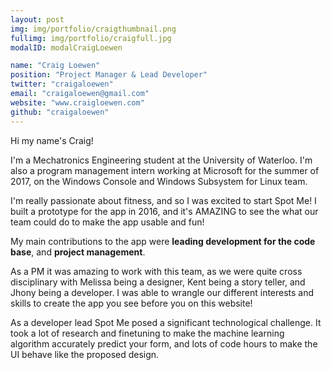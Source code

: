 ```yaml
---
layout: post
img: img/portfolio/craigthumbnail.png
fullimg: img/portfolio/craigfull.jpg
modalID: modalCraigLoewen

name: "Craig Loewen"
position: "Project Manager & Lead Developer"
twitter: "craigaloewen"
email: "craigaloewen@gmail.com"
website: "www.craigloewen.com"
github: "craigaloewen"
---
```


Hi my name's Craig!

I'm a Mechatronics Engineering student at the University of Waterloo. I'm also a program management intern working at Microsoft for the summer of 2017, on the Windows Console and Windows Subsystem for Linux team.

I'm really passionate about fitness, and so I was excited to start Spot Me! I built a prototype for the app in 2016, and it's AMAZING to see the what our team could do to make the app usable and fun!

My main contributions to the app were **leading development for the code base**, and **project management**. 

As a PM it was amazing to work with this team, as we were quite cross disciplinary with Melissa being a designer, Kent being a story teller, and Jhony being a developer. I was able to wrangle our different interests and skills to create the app you see before you on this website!

As a developer lead Spot Me posed a significant technological challenge. It took a lot of research and finetuning to make the machine learning algorithm accurately predict your form, and lots of code hours to make the UI behave like the proposed design.